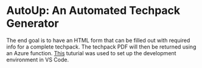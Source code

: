 # AutoUp: An Automated Techpack Generator
The end goal is to have an HTML form that can be filled out with required info for a complete techpack. The techpack PDF will then be returned using an Azure function. [This](https://learn.microsoft.com/en-us/azure/azure-functions/create-first-function-vs-code-node?pivot=nodejs-model-v3&pivots=nodejs-model-v4) tuturial was used to set up the development environment in VS Code.
